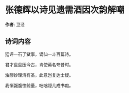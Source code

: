 # 张德辉以诗见遗需酒因次韵解嘲

**作者**: 卫泾

## 诗词内容

廷评一石了狱事，谪仙一斗百篇诗。

君才盘盘压今古，肯使英名夸昔时。

浊醪妙理清有圣，此意岂复达士疑。

我惭鼷腹怯鲸量，咄咄隠几成书痴。

